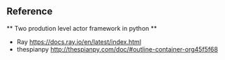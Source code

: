 

## Reference

** Two prodution level actor framework in python ** 

* Ray https://docs.ray.io/en/latest/index.html
* thespianpy http://thespianpy.com/doc/#outline-container-org45f5f68